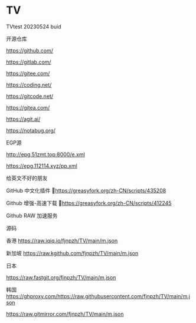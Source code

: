 # TV
TVtest
20230524 buid


开源仓库

https://github.com/

https://gitlab.com/

https://gitee.com/

https://coding.net/

https://gitcode.net/

https://gitea.com/

https://agit.ai/

https://notabug.org/

EGP源

http://epg.51zmt.top:8000/e.xml

https://epg.112114.xyz/pp.xml

给英文不好的朋友

GitHub 中文化插件 🔰https://greasyfork.org/zh-CN/scripts/435208

Github 增强-高速下载 🔰https://greasyfork.org/zh-CN/scripts/412245

Github RAW 加速服务

源码 

香港 https://raw.iqiq.io/fjnpzh/TV/main/m.json

新加坡 https://raw.kgithub.com/fjnpzh/TV/main/m.json

日本

https://raw.fastgit.org/fjnpzh/TV/main/m.json


韩国
https://ghproxy.com/https://raw.githubusercontent.com/fjnpzh/TV/main/m.json

https://raw.gitmirror.com/fjnpzh/TV/main/m.json
